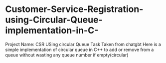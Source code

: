 # Customer-Service-Registration-using-Circular-Queue-implementation-in-C-
Project Name: CSR USing circular Queue
Task Taken from chatgbt
Here is a simple implementation of circular queue in C++ to add or remove from a queue without wasting any queue number if empty(circular)
